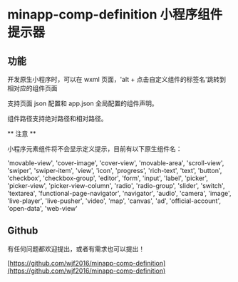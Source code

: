 # minapp-comp-definition 小程序组件提示器

## 功能

开发原生小程序时，可以在 wxml 页面，'alt + 点击自定义组件的标签名'跳转到相对应的组件页面

支持页面 json 配置和 app.json 全局配置的组件声明。

组件路径支持绝对路径和相对路径。

** 注意 **

小程序元素组件将不会显示定义提示，目前有以下原生组件名：

'movable-view', 'cover-image', 'cover-view', 'movable-area', 'scroll-view', 'swiper', 'swiper-item', 'view', 'icon', 'progress', 'rich-text', 'text', 'button', 'checkbox', 'checkbox-group', 'editor', 'form', 'input', 'label', 'picker', 'picker-view', 'picker-view-column', 'radio', 'radio-group', 'slider', 'switch', 'textarea', 'functional-page-navigator', 'navigator', 'audio', 'camera', 'image', 'live-player', 'live-pusher', 'video', 'map', 'canvas', 'ad', 'official-account', 'open-data', 'web-view'

## Github

有任何问题都欢迎提出，或者有需求也可以提出！

[https://github.com/wjf2016/minapp-comp-definition](https://github.com/wjf2016/minapp-comp-definition)
